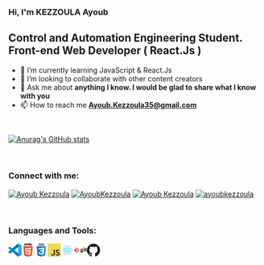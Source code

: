 ### Hi, I'm KEZZOULA Ayoub


## Control and Automation Engineering Student. Front-end Web Developer ( React.Js ) 

- 🌱 I’m currently learning JavaScript & React.Js
- 👯 I’m looking to collaborate with other content creators
- 💬 Ask me about **anything I know. I would be glad to share what I know with you**
- 📫 How to reach me **Ayoub.Kezzoula35@gmail.com**

<br />

[![Anurag's GitHub stats](https://github-readme-stats.vercel.app/api?username=AyoubKezzoula&theme=radical&count_private=true)](https://github.com/anuraghazra/github-readme-stats)

<br />

<h3 align="left">Connect with me:</h3>
<p align="left">
<a href="https://www.linkedin.com/in/AyoubKezzoula/" target="blank"><img align="center" src="https://cdn.jsdelivr.net/npm/simple-icons@3.0.1/icons/linkedin.svg" alt="Ayoub Kezzoula" height="30" width="40" /></a>
<a href="https://twitter.com/AyoubKezzoula" target="blank"><img align="center" src="https://cdn.jsdelivr.net/npm/simple-icons@3.0.1/icons/twitter.svg" alt="AyoubKezzoula" height="30" width="40" /></a>
<a href="https://www.facebook.com/Ayoub.Kezzoula35" target="blank"><img align="center" src="https://cdn.jsdelivr.net/npm/simple-icons@3.0.1/icons/facebook.svg" alt="Ayoub Kezzoula" height="30" width="40" /></a>
<a href="https://www.instagram.com/ayoubkezzoula/" target="blank"><img align="center" src="https://cdn.jsdelivr.net/npm/simple-icons@3.0.1/icons/instagram.svg" alt="ayoubkezzoula" height="30" width="40" /></a>
</p>

<br />

### Languages and Tools:

<img align="left" alt="Visual Studio Code" width="26px" src="https://raw.githubusercontent.com/github/explore/80688e429a7d4ef2fca1e82350fe8e3517d3494d/topics/visual-studio-code/visual-studio-code.png" />

<img align="left" alt="HTML5" width="26px" src="https://raw.githubusercontent.com/github/explore/80688e429a7d4ef2fca1e82350fe8e3517d3494d/topics/html/html.png" />

<img align="left" alt="CSS3" width="26px" src="https://raw.githubusercontent.com/github/explore/80688e429a7d4ef2fca1e82350fe8e3517d3494d/topics/css/css.png" />

<img align="left" alt="JavaScript" width="26px" src="https://raw.githubusercontent.com/github/explore/80688e429a7d4ef2fca1e82350fe8e3517d3494d/topics/javascript/javascript.png" />


<img align="left" alt="React" width="26px" src="https://raw.githubusercontent.com/github/explore/80688e429a7d4ef2fca1e82350fe8e3517d3494d/topics/react/react.png" />

<img align="left" alt="Git" width="26px" src="https://raw.githubusercontent.com/github/explore/80688e429a7d4ef2fca1e82350fe8e3517d3494d/topics/git/git.png" />

<img align="left" alt="GitHub" width="26px" src="https://raw.githubusercontent.com/github/explore/78df643247d429f6cc873026c0622819ad797942/topics/github/github.png" />

<br />
<br />

[twitter]: https://twitter.com/AyoubKezzoula
[instagram]: https://instagram.com/ayoubkezzoula
